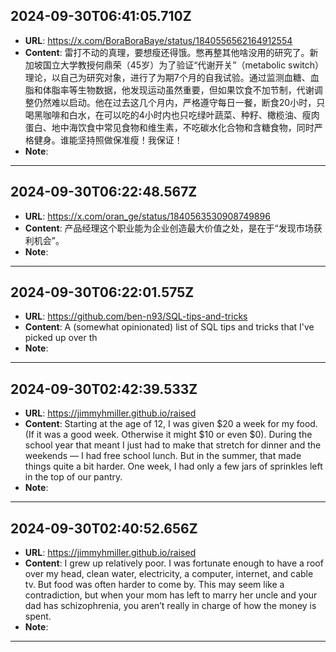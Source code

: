 
  ## 2024-09-30T06:41:05.710Z
  
  - **URL**: https://x.com/BoraBoraBaye/status/1840556562164912554
  - **Content**: 雷打不动的真理，要想瘦还得饿。憋再整其他啥没用的研究了。新加坡国立大学教授何鼎荣（45岁）为了验证“代谢开关”（metabolic switch）理论，以自己为研究对象，进行了为期7个月的自我试验。通过监测血糖、血脂和体脂率等生物数据，他发现运动虽然重要，但如果饮食不加节制，代谢调整仍然难以启动。他在过去这几个月内，严格遵守每日一餐，断食20小时，只喝黑咖啡和白水，在可以吃的4小时内也只吃绿叶蔬菜、种籽、橄榄油、瘦肉蛋白、地中海饮食中常见食物和维生素，不吃碳水化合物和含糖食物，同时严格健身。谁能坚持照做保准瘦！我保证！
  - **Note**: 
  
  ---
  
  ## 2024-09-30T06:22:48.567Z
  
  - **URL**: https://x.com/oran_ge/status/1840563530908749896
  - **Content**: 产品经理这个职业能为企业创造最大价值之处，是在于“发现市场获利机会”。
  - **Note**: 
  
  ---
  
  ## 2024-09-30T06:22:01.575Z
  
  - **URL**: https://github.com/ben-n93/SQL-tips-and-tricks
  - **Content**: A (somewhat opinionated) list of SQL tips and tricks that I've picked up over th
  - **Note**: 
  
  ---
  
  ## 2024-09-30T02:42:39.533Z
  
  - **URL**: https://jimmyhmiller.github.io/raised
  - **Content**: Starting at the age of 12, I was given $20 a week for my food. (If it was a good week. Otherwise it might $10 or even $0). During the school year that meant I just had to make that stretch for dinner and the weekends — I had free school lunch. But in the summer, that made things quite a bit harder. One week, I had only a few jars of sprinkles left in the top of our pantry.
  - **Note**: 
  
  ---
  
  ## 2024-09-30T02:40:52.656Z
  
  - **URL**: https://jimmyhmiller.github.io/raised
  - **Content**: I grew up relatively poor. I was fortunate enough to have a roof over my head, clean water, electricity, a computer, internet, and cable tv. But food was often harder to come by. This may seem like a contradiction, but when your mom has left to marry her uncle and your dad has schizophrenia, you aren’t really in charge of how the money is spent.
  - **Note**: 
  
  ---
  